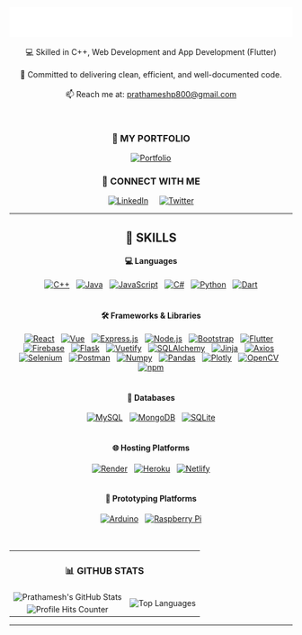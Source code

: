 <p align="center">
  <img src="prathamesh.gif" />
</p>

<p align="center">
💻 Skilled in C++, Web Development and App Development (Flutter)<br><br>
<!-- 🌱 Enthusiastic about learning and adopting emerging technologies.<br><br>-->
🚀 Committed to delivering clean, efficient, and well-documented code.<br><br> 
<!-- 💡 Love turning ideas into innovative projects.<br><br>-->
📫 Reach me at: <a href="mailto:prathameshp800@gmail.com">prathameshp800@gmail.com</a> 
</p>
<br>

<div align="center">
  <tr>
    <td colspan="2" align="center">
  <h3>📁 MY PORTFOLIO</h3>
    </td>
  </tr>
  <tr>
      <td align="center">
      <a href="https://prathamesh-patil-700c0.web.app" target="_blank" rel="noopener noreferrer"><img src="https://img.shields.io/badge/Portfolio-Prathamesh_Patil-blue?style=for-the-badge&logo=googlechrome&logoColor=white" alt="Portfolio"></a>
      </td>
  </tr>
  <tr>
<td colspan="2" align="center">
      <h3>🤝 CONNECT WITH ME</h3>
    </td>
  </tr>
  <tr>
  <td align="center">
    <a href="https://www.linkedin.com/in/prathamesh-patil-10-12-2001-pp" target="_blank" rel="noopener noreferrer"><img src="https://img.shields.io/badge/LinkedIn-Prathamesh%20Patil-blue?style=for-the-badge&logo=linkedin" alt="LinkedIn"></a>&nbsp;&nbsp;&nbsp;&nbsp;
  <a href="https://twitter.com/imPBPatil" target="_blank" rel="noopener noreferrer"><img src="https://img.shields.io/badge/X-@imPBPatil-blue?style=for-the-badge&logo=x&logoColor=white" alt="Twitter"></a>
  </td>
  </tr>
  <br>
  <hr>
    <tr>
    <td colspan="2" align="center">
      <h2>🧠 SKILLS</h2>
    </td>
  </tr>
<tr>
  <td align="center">
    <h4>💻 Languages</h4>
    <a href="https://en.wikipedia.org/wiki/C%2B%2B"><img src="https://img.shields.io/badge/C%2B%2B-00599C?style=for-the-badge&logo=c%2B%2B&logoColor=08D9D6&color=393E46&labelColor=black" alt="C++"></a>&nbsp;&nbsp;
    <a href="https://www.java.com/"><img src="https://img.shields.io/badge/Java-ED8B00?style=for-the-badge&logo=openjdk&logoColor=08D9D6&color=393E46&labelColor=black" alt="Java"></a>&nbsp;&nbsp;
    <a href="https://developer.mozilla.org/en-US/docs/Web/JavaScript"><img src="https://img.shields.io/badge/JavaScript-323330?style=for-the-badge&logo=javascript&logoColor=08D9D6&color=393E46&labelColor=black" alt="JavaScript"></a>&nbsp;&nbsp;
    <a href="https://learn.microsoft.com/en-us/dotnet/csharp/"><img src="https://img.shields.io/badge/C%23-239120?style=for-the-badge&logo=dotnet&logoColor=08D9D6&color=393E46&labelColor=black" alt="C#"></a>&nbsp;&nbsp;
    <a href="https://www.python.org/"><img src="https://img.shields.io/badge/Python-FFD43B?style=for-the-badge&logo=python&logoColor=08D9D6&color=393E46&labelColor=black" alt="Python"></a>&nbsp;&nbsp;
    <a href="https://dart.dev/"><img src="https://img.shields.io/badge/Dart-0175C2?style=for-the-badge&logo=dart&logoColor=08D9D6&color=393E46&labelColor=black" alt="Dart"></a>
  </td>
</tr>
<br><br>
  <tr>
  <td align="center">
    <h4>🛠 Frameworks & Libraries</h4>
    <a href="https://reactjs.org/"><img src="https://img.shields.io/badge/React-20232A?style=for-the-badge&logo=react&logoColor=08D9D6&color=393E46&labelColor=black" alt="React"></a>&nbsp;&nbsp;
    <a href="https://vuejs.org/"><img src="https://img.shields.io/badge/Vue-4FC08D?style=for-the-badge&logo=vue.js&logoColor=08D9D6&color=393E46&labelColor=black" alt="Vue"></a>&nbsp;&nbsp;
    <a href="https://expressjs.com/"><img src="https://img.shields.io/badge/Express%20js-000000?style=for-the-badge&logo=express&logoColor=08D9D6&color=393E46&labelColor=black" alt="Express.js"></a>&nbsp;&nbsp;
    <a href="https://nodejs.org/"><img src="https://img.shields.io/badge/Node%20js-339933?style=for-the-badge&logo=nodedotjs&logoColor=08D9D6&color=393E46&labelColor=black" alt="Node.js"></a>&nbsp;&nbsp;
    <a href="https://getbootstrap.com/"><img src="https://img.shields.io/badge/Bootstrap-563D7C?style=for-the-badge&logo=bootstrap&logoColor=08D9D6&color=393E46&labelColor=black" alt="Bootstrap"></a>&nbsp;&nbsp;
    <a href="https://flutter.dev/"><img src="https://img.shields.io/badge/Flutter-02569B?style=for-the-badge&logo=flutter&logoColor=08D9D6&color=393E46&labelColor=black" alt="Flutter"></a>&nbsp;&nbsp;
    <a href="https://firebase.google.com/"><img src="https://img.shields.io/badge/firebase-ffca28?style=for-the-badge&logo=firebase&logoColor=08D9D6&color=393E46&labelColor=black" alt="Firebase"></a>&nbsp;&nbsp;
    <a href="https://flask.palletsprojects.com/"><img src="https://img.shields.io/badge/Flask-000000?style=for-the-badge&logo=flask&logoColor=08D9D6&color=393E46&labelColor=black" alt="Flask"></a>&nbsp;&nbsp;
    <a href="https://vuetifyjs.com/"><img src="https://img.shields.io/badge/Vuetify-393E46?style=for-the-badge&logo=vuetify&logoColor=08D9D6&color=393E46&labelColor=black" alt="Vuetify"></a>&nbsp;&nbsp;
    <a href="https://www.sqlalchemy.org/"><img src="https://img.shields.io/badge/SQLAlchemy-D71F00.svg?style=for-the-badge&logo=SQLAlchemy&logoColor=08D9D6&color=393E46&labelColor=black" alt="SQLAlchemy"></a>&nbsp;&nbsp;
    <a href="https://jinja.palletsprojects.com/en/3.0.x/"><img src="https://img.shields.io/badge/Jinja-B41717.svg?style=for-the-badge&logo=Jinja&logoColor=08D9D6&color=393E46&labelColor=black" alt="Jinja"></a>&nbsp;&nbsp;
    <a href="https://axios-http.com/"><img src="https://img.shields.io/badge/axios-671ddf?&style=for-the-badge&logo=axios&logoColor=08D9D6&color=393E46&labelColor=black" alt="Axios"></a>&nbsp;&nbsp;
    <a href="https://www.selenium.dev/"><img src="https://img.shields.io/badge/Selenium-43B02A?style=for-the-badge&logo=Selenium&logoColor=08D9D6&color=393E46&labelColor=black" alt="Selenium"></a>&nbsp;&nbsp;
    <a href="https://www.postman.com/"><img src="https://img.shields.io/badge/Postman-FF6C37?style=for-the-badge&logo=Postman&logoColor=08D9D6&color=393E46&labelColor=black" alt="Postman"></a>&nbsp;&nbsp;
    <a href="https://numpy.org/"><img src="https://img.shields.io/badge/Numpy-777BB4?style=for-the-badge&logo=numpy&logoColor=08D9D6&color=393E46&labelColor=black" alt="Numpy"></a>&nbsp;&nbsp;
    <a href="https://pandas.pydata.org/"><img src="https://img.shields.io/badge/Pandas-2C2D72?style=for-the-badge&logo=pandas&logoColor=08D9D6&color=393E46&labelColor=black" alt="Pandas"></a>&nbsp;&nbsp;
    <a href="https://plotly.com/"><img src="https://img.shields.io/badge/Plotly-239120?style=for-the-badge&logo=plotly&logoColor=08D9D6&color=393E46&labelColor=black" alt="Plotly"></a>&nbsp;&nbsp;
    <a href="https://opencv.org/"><img src="https://img.shields.io/badge/OpenCV-27338e?style=for-the-badge&logo=OpenCV&logoColor=08D9D6&color=393E46&labelColor=black" alt="OpenCV"></a>&nbsp;&nbsp;
    <a href="https://www.npmjs.com/"><img src="https://img.shields.io/badge/npm-CB3837?style=for-the-badge&logo=npm&logoColor=08D9D6&color=393E46&labelColor=black" alt="npm"></a>
  </td>
</tr>
<br><br>
<tr>
  <td align="center">
    <h4>📂 Databases</h4>
    <a href="https://www.mysql.com/"><img src="https://img.shields.io/badge/MySQL-005C84?style=for-the-badge&logo=mysql&logoColor=08D9D6&color=393E46&labelColor=black" alt="MySQL"></a>&nbsp;&nbsp;
    <a href="https://www.mongodb.com/"><img src="https://img.shields.io/badge/MongoDB-4EA94B?style=for-the-badge&logo=mongodb&logoColor=08D9D6&color=393E46&labelColor=black" alt="MongoDB"></a>&nbsp;&nbsp;
    <a href="https://www.sqlite.org/"><img src="https://img.shields.io/badge/SQLite-07405E?style=for-the-badge&logo=sqlite&logoColor=08D9D6&color=393E46&labelColor=black" alt="SQLite"></a>
  </td>
</tr>
<br><br>
<tr>
  <td align="center">
    <h4>🌐 Hosting Platforms</h4>
    <a href="https://render.com/"><img src="https://img.shields.io/badge/Render-46E3B7.svg?style=for-the-badge&logo=Render&logoColor=08D9D6&color=393E46&labelColor=black" alt="Render"></a>&nbsp;&nbsp;
    <a href="https://www.heroku.com/"><img src="https://img.shields.io/badge/Heroku-430098.svg?style=for-the-badge&logo=Heroku&logoColor=08D9D6&color=393E46&labelColor=black" alt="Heroku"></a>&nbsp;&nbsp;
    <a href="https://www.netlify.com/"><img src="https://img.shields.io/badge/Netlify-00C7B7?style=for-the-badge&logo=netlify&logoColor=08D9D6&color=393E46&labelColor=black" alt="Netlify"></a>
  </td>
</tr>
      <br><br>
<tr>
  <td align="center">
    <h4>🧰 Prototyping Platforms</h4>
    <a href="https://www.arduino.cc/"><img src="https://img.shields.io/badge/Arduino-00878F.svg?style=for-the-badge&logo=Arduino&logoColor=08D9D6&color=393E46&labelColor=black" alt="Arduino"></a>&nbsp;&nbsp;
    <a href="https://www.raspberrypi.org/"><img src="https://img.shields.io/badge/Raspberry%20Pi-A22846.svg?style=for-the-badge&logo=Raspberry-Pi&logoColor=08D9D6&color=393E46&labelColor=black" alt="Raspberry Pi"></a>
  </td>
</tr>

</div>
<br>
<br>

<table align="center">
  <tr>
    <td colspan="2" align="center">
      <h3>📊 GITHUB STATS</h3>
    </td>
  </tr>
  <tr>
    <td>
      <img height="180em" src="https://github-readme-stats.vercel.app/api?username=PrathameshPatil-01&rank_icon=github&show_icons=true&count_private=true&hide=prs&theme=slateorange&title_color=08D9D6&bg_color=50,000000,3E3636,000000&icon_color=08D9D6" alt="Prathamesh's GitHub Stats"/>
    </td>
    <td rowspan="2">
      <img height="360em" src="https://github-readme-stats.vercel.app/api/top-langs/?username=PrathameshPatil-01&layout=pie&theme=vision-friendly-dark&bg_color=50,000000,3E3636,000000&title_color=08D9D6" alt="Top Languages"/>
    </td>
  </tr>
  <tr>
    <td align="center">
      <img src="https://komarev.com/ghpvc/?style=for-the-badge&username=PrathameshPatil-01&color=blue" alt="Profile Hits Counter" width="200" height="40">
    </td>
  </tr>
</table>


---

